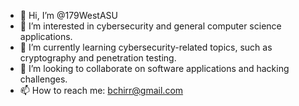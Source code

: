 - 👋 Hi, I’m @179WestASU
- 👀 I’m interested in cybersecurity and general computer science applications.
- 🌱 I’m currently learning cybersecurity-related topics, such as cryptography and penetration testing.
- 💞️ I’m looking to collaborate on software applications and hacking challenges.
- 📫 How to reach me: bchirr@gmail.com

<!---
179WestASU/179WestASU is a ✨ special ✨ repository because its `README.md` (this file) appears on your GitHub profile.
You can click the Preview link to take a look at your changes.
--->
